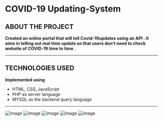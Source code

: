 # COVID-19 Updating-System

ABOUT THE PROJECT
----------------------------
**Created an online portal that will tell Covid-19updates using an API . It aims in telling out real time update so that users don’t need to check website of COVID-19 time to time .**

----------------------------

TECHNOLOGIES USED
----------------------------
 **Implemented using**

- HTML, CSS, JavaScript
- PHP as server language
- MYSQL as the backend query language


---------------------------- 

![image](https://user-images.githubusercontent.com/67761234/128074041-487efbe8-ae18-410a-a9fd-dc08047f0b09.png)
![image](https://user-images.githubusercontent.com/67761234/128074156-cd1e947e-79e0-4421-8ff8-86937657f54b.png)
![image](https://user-images.githubusercontent.com/67761234/128074334-c8e18833-1745-4a12-9437-0b9e3fa56047.png)
![image](https://user-images.githubusercontent.com/67761234/128074387-bcffcd31-4aff-4b14-b499-b889fdd43e6e.png)
![image](https://user-images.githubusercontent.com/67761234/128074521-9bb70c03-d8b4-4266-8999-b3699386850b.png)

